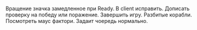 Вращение значка замедленное при Ready. В client исправить. Дописать проверку на победу или поражение. Завершить игру. Разбитые корабли. Посмотреть маус фактори. Задаит чоередь нормально. 
